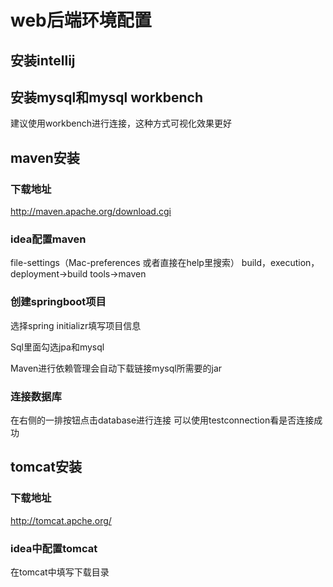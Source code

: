 # web后端环境配置
## 安装intellij
## 安装mysql和mysql workbench
建议使用workbench进行连接，这种方式可视化效果更好
## maven安装
### 下载地址
http://maven.apache.org/download.cgi
### idea配置maven
file-settings（Mac-preferences 或者直接在help里搜索）
build，execution，deployment->build tools->maven
### 创建springboot项目
选择spring initializr填写项目信息

Sql里面勾选jpa和mysql

Maven进行依赖管理会自动下载链接mysql所需要的jar
### 连接数据库
在右侧的一排按钮点击database进行连接 可以使用testconnection看是否连接成功

## tomcat安装
### 下载地址
http://tomcat.apche.org/
### idea中配置tomcat
在tomcat中填写下载目录

 
